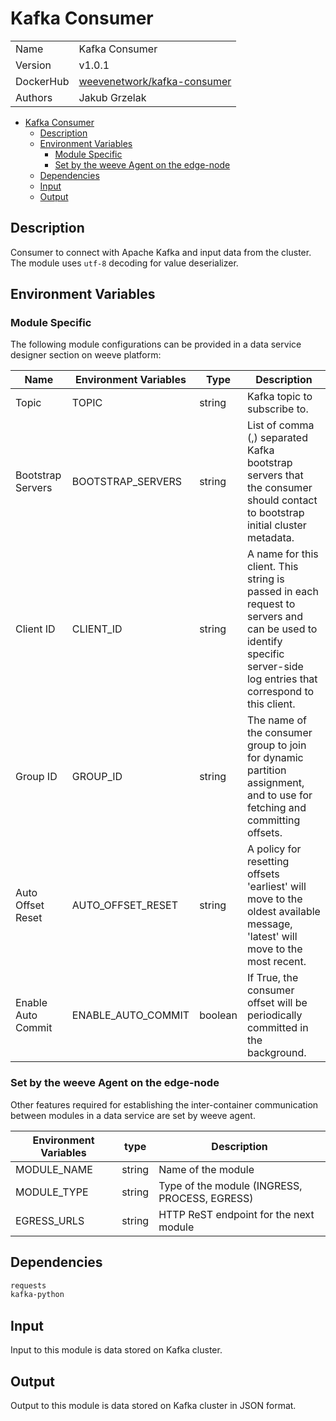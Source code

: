 # Kafka Consumer

|                |                                       |
| -------------- | ------------------------------------- |
| Name           | Kafka Consumer                           |
| Version        | v1.0.1                                |
| DockerHub | [weevenetwork/kafka-consumer](https://hub.docker.com/r/weevenetwork/kafka-consumer) |
| Authors        | Jakub Grzelak                    |

- [Kafka Consumer](#kafka-consumer)
  - [Description](#description)
  - [Environment Variables](#environment-variables)
    - [Module Specific](#module-specific)
    - [Set by the weeve Agent on the edge-node](#set-by-the-weeve-agent-on-the-edge-node)
  - [Dependencies](#dependencies)
  - [Input](#input)
  - [Output](#output)

## Description

Consumer to connect with Apache Kafka and input data from the cluster. The module uses `utf-8` decoding for value deserializer.

## Environment Variables

### Module Specific

The following module configurations can be provided in a data service designer section on weeve platform:

| Name                 | Environment Variables     | Type     | Description                                              |
| -------------------- | ------------------------- | -------- | -------------------------------------------------------- |
| Topic    | TOPIC         | string   | Kafka topic to subscribe to.            |
| Bootstrap Servers    | BOOTSTRAP_SERVERS         | string   | List of comma (,) separated Kafka bootstrap servers that the consumer should contact to bootstrap initial cluster metadata.            |
| Client ID    | CLIENT_ID         | string   | A name for this client. This string is passed in each request to servers and can be used to identify specific server-side log entries that correspond to this client.            |
| Group ID    | GROUP_ID         | string   | The name of the consumer group to join for dynamic partition assignment, and to use for fetching and committing offsets.            |
| Auto Offset Reset    | AUTO_OFFSET_RESET         | string   | A policy for resetting offsets 'earliest' will move to the oldest available message, 'latest' will move to the most recent.            |
| Enable Auto Commit    | ENABLE_AUTO_COMMIT         | boolean   | If True, the consumer offset will be periodically committed in the background.            |


### Set by the weeve Agent on the edge-node

Other features required for establishing the inter-container communication between modules in a data service are set by weeve agent.

| Environment Variables | type   | Description                                    |
| --------------------- | ------ | ---------------------------------------------- |
| MODULE_NAME           | string | Name of the module                             |
| MODULE_TYPE           | string | Type of the module (INGRESS, PROCESS, EGRESS)  |
| EGRESS_URLS           | string | HTTP ReST endpoint for the next module         |

## Dependencies

```txt
requests
kafka-python
```

## Input

Input to this module is data stored on Kafka cluster.

## Output

Output to this module is data stored on Kafka cluster in JSON format.
